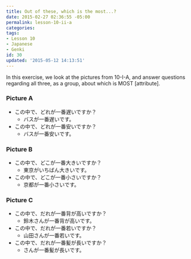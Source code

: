```yaml
---
title: Out of these, which is the most...?
date: 2015-02-27 02:36:55 -05:00
permalink: lesson-10-ii-a
categories:
tags:
- Lesson 10
- Japanese
- Genki
id: 30
updated: '2015-05-12 14:13:51'
---
```


In this exercise, we look at the pictures from 10-I-A, and answer questions regarding all three, as a group, about which is MOST [attribute].

### Picture A

- この中で、どれが一番遅いですか？
  - バスが一番遅いです。
- この中で、どれが一番安いですか？
  - バスが一番安いです。

### Picture B

- この中で、どこが一番大きいですか？
  - 東京がいちばん大きいです。
- この中で、どこが一番小さいですか？
  - 京都が一番小さいです。

### Picture C

- この中で、だれが一番背が高いですか？
  - 鈴木さんが一番背が高いです。
- この中で、だれが一番若いですか？
  - 山田さんが一番若いです。
- この中で、だれが一番髪が長いですか？
  - さんが一番髪が長いです。
